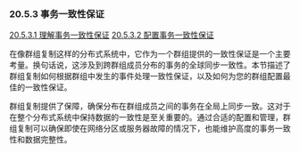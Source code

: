 ### 20.5.3 事务一致性保证

[20.5.3.1 理解事务一致性保证](./20.05.03.01.理解事务一致性保证.md)
[20.5.3.2 配置事务一致性保证](./20.05.03.02.配置事务一致性保证.md)

在像群组复制这样的分布式系统中，它作为一个群组提供的一致性保证是一个主要考量。换句话说，这涉及到跨群组成员分布的事务的全球同步一致性。本节描述了群组复制如何根据群组中发生的事件处理一致性保证，以及如何为您的群组配置最佳的一致性保证。

群组复制提供了保障，确保分布在群组成员之间的事务在全局上同步一致。这对于在整个分布式系统中保持数据的一致性是至关重要的。通过合适的配置和管理，群组复制可以确保即使在网络分区或服务器故障的情况下，也能维护高度的事务一致性和数据完整性。